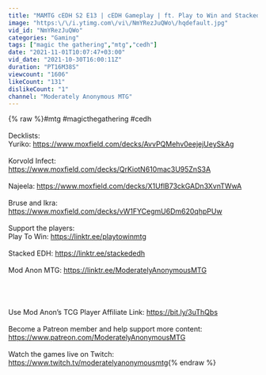```yaml
---
title: "MAMTG cEDH S2 E13 | cEDH Gameplay | ft. Play to Win and Stacked EDH"
image: "https:\/\/i.ytimg.com\/vi\/NmYRezJuQWo\/hqdefault.jpg"
vid_id: "NmYRezJuQWo"
categories: "Gaming"
tags: ["magic the gathering","mtg","cedh"]
date: "2021-11-01T10:07:47+03:00"
vid_date: "2021-10-30T16:00:11Z"
duration: "PT16M38S"
viewcount: "1606"
likeCount: "131"
dislikeCount: "1"
channel: "Moderately Anonymous MTG"
---
```

{% raw %}#mtg #magicthegathering #cedh<br /><br />Decklists:<br />Yuriko: <a rel="nofollow" target="blank" href="https://www.moxfield.com/decks/AvvPQMehv0eejejUeySkAg">https://www.moxfield.com/decks/AvvPQMehv0eejejUeySkAg</a><br /> <br />Korvold Infect: <a rel="nofollow" target="blank" href="https://www.moxfield.com/decks/QrKiotN610mac3U95ZnS3A">https://www.moxfield.com/decks/QrKiotN610mac3U95ZnS3A</a><br /><br />Najeela: <a rel="nofollow" target="blank" href="https://www.moxfield.com/decks/X1UflB73ckGADn3XvnTWwA">https://www.moxfield.com/decks/X1UflB73ckGADn3XvnTWwA</a><br /><br />Bruse and Ikra: <a rel="nofollow" target="blank" href="https://www.moxfield.com/decks/vW1FYCegmU6Dm620qhpPUw">https://www.moxfield.com/decks/vW1FYCegmU6Dm620qhpPUw</a><br /><br />Support the players:<br />Play To Win: <a rel="nofollow" target="blank" href="https://linktr.ee/playtowinmtg">https://linktr.ee/playtowinmtg</a><br /><br />Stacked EDH: <a rel="nofollow" target="blank" href="https://linktr.ee/stackededh">https://linktr.ee/stackededh</a><br /><br />Mod Anon MTG: <a rel="nofollow" target="blank" href="https://linktr.ee/ModeratelyAnonymousMTG">https://linktr.ee/ModeratelyAnonymousMTG</a><br /><br /><br /><br /><br />Use Mod Anon’s TCG Player Affiliate Link: <a rel="nofollow" target="blank" href="https://bit.ly/3uThQbs">https://bit.ly/3uThQbs</a> <br /><br />Become a Patreon member and help support more content: <a rel="nofollow" target="blank" href="https://www.patreon.com/ModeratelyAnonymousMTG">https://www.patreon.com/ModeratelyAnonymousMTG</a><br /><br />Watch the games live on Twitch: <a rel="nofollow" target="blank" href="https://www.twitch.tv/moderatelyanonymousmtg">https://www.twitch.tv/moderatelyanonymousmtg</a>{% endraw %}
